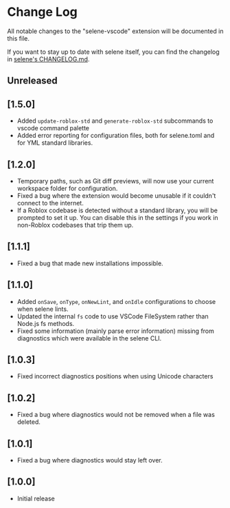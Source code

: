 # Change Log

All notable changes to the "selene-vscode" extension will be documented in this file.

If you want to stay up to date with selene itself, you can find the changelog in [selene's CHANGELOG.md](https://github.com/Kampfkarren/selene/blob/master/CHANGELOG.md).

## Unreleased

## [1.5.0]
- Added `update-roblox-std` and `generate-roblox-std` subcommands to vscode command palette
- Added error reporting for configuration files, both for selene.toml and for YML standard libraries.

## [1.2.0]
- Temporary paths, such as Git diff previews, will now use your current workspace folder for configuration.
- Fixed a bug where the extension would become unusable if it couldn't connect to the internet.
- If a Roblox codebase is detected without a standard library, you will be prompted to set it up. You can disable this in the settings if you work in non-Roblox codebases that trip them up.

## [1.1.1]
- Fixed a bug that made new installations impossible.

## [1.1.0]
- Added `onSave`, `onType`, `onNewLint`, and `onIdle` configurations to choose when selene lints.
- Updated the internal `fs` code to use VSCode FileSystem rather than Node.js fs methods.
- Fixed some information (mainly parse error information) missing from diagnostics which were available in the selene CLI.

## [1.0.3]
- Fixed incorrect diagnostics positions when using Unicode characters

## [1.0.2]
- Fixed a bug where diagnostics would not be removed when a file was deleted.

## [1.0.1]
- Fixed a bug where diagnostics would stay left over.

## [1.0.0]
- Initial release